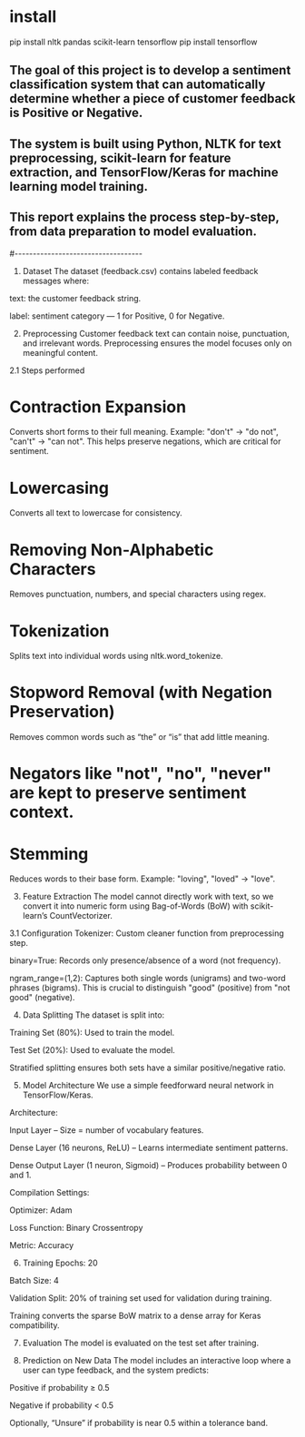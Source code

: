 # install
pip install nltk pandas scikit-learn tensorflow
pip install tensorflow




## The goal of this project is to develop a sentiment classification system that can automatically determine whether a piece of customer feedback is Positive or Negative.
## The system is built using Python, NLTK for text preprocessing, scikit-learn for feature extraction, and TensorFlow/Keras for machine learning model training.
## This report explains the process step-by-step, from data preparation to model evaluation.
#-----------------------------------
1. Dataset
The dataset (feedback.csv) contains labeled feedback messages where:

text: the customer feedback string.

label: sentiment category — 1 for Positive, 0 for Negative.


2. Preprocessing
Customer feedback text can contain noise, punctuation, and irrelevant words. Preprocessing ensures the model focuses only on meaningful content.

2.1 Steps performed
# Contraction Expansion

Converts short forms to their full meaning.
Example: "don't" → "do not", "can't" → "can not".
This helps preserve negations, which are critical for sentiment.

# Lowercasing

Converts all text to lowercase for consistency.

# Removing Non-Alphabetic Characters

Removes punctuation, numbers, and special characters using regex.

# Tokenization

Splits text into individual words using nltk.word_tokenize.

# Stopword Removal (with Negation Preservation)

Removes common words such as “the” or “is” that add little meaning.

# Negators like "not", "no", "never" are kept to preserve sentiment context.

# Stemming

Reduces words to their base form.
Example: "loving", "loved" → "love".


3. Feature Extraction
The model cannot directly work with text, so we convert it into numeric form using Bag-of-Words (BoW) with scikit-learn’s CountVectorizer.

3.1 Configuration
Tokenizer: Custom cleaner function from preprocessing step.

binary=True: Records only presence/absence of a word (not frequency).

ngram_range=(1,2): Captures both single words (unigrams) and two-word phrases (bigrams).
This is crucial to distinguish "good" (positive) from "not good" (negative).



4. Data Splitting
The dataset is split into:

Training Set (80%): Used to train the model.

Test Set (20%): Used to evaluate the model.

Stratified splitting ensures both sets have a similar positive/negative ratio.

 5. Model Architecture
We use a simple feedforward neural network in TensorFlow/Keras.

Architecture:

Input Layer – Size = number of vocabulary features.

Dense Layer (16 neurons, ReLU) – Learns intermediate sentiment patterns.

Dense Output Layer (1 neuron, Sigmoid) – Produces probability between 0 and 1.

Compilation Settings:

Optimizer: Adam

Loss Function: Binary Crossentropy

Metric: Accuracy

6. Training
Epochs: 20

Batch Size: 4

Validation Split: 20% of training set used for validation during training.

Training converts the sparse BoW matrix to a dense array for Keras compatibility.

7. Evaluation
The model is evaluated on the test set after training.




8. Prediction on New Data
The model includes an interactive loop where a user can type feedback, and the system predicts:

Positive if probability ≥ 0.5

Negative if probability < 0.5

Optionally, “Unsure” if probability is near 0.5 within a tolerance band.



